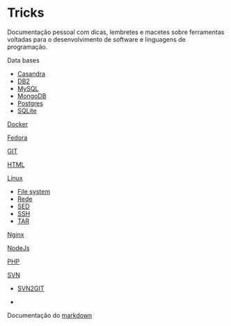 # Tricks
Documentação pessoal com dicas, lembretes e macetes sobre ferramentas voltadas para o desenvolvimento de software e linguagens de programação.

Data bases
  * [Casandra](db/casandra.md)
  * [DB2](db/index.md)
  * [MySQL](db/mysql.md)
  * [MongoDB](db/mongodb.md)
  * [Postgres](db/postgres.md)
  * [SQLite](db/sqlite.md)
 
[Docker](/docker/index.md)

[Fedora](/fedora/index.md)

[GIT](/git/index.md)

[HTML](html/index.md)

[Linux](linux/index.md)
  * [File system](linux/index.md#file-system)
  * [Rede](linux/index.md#rede)
  * [SED](linux/index.md#sed)
  * [SSH](linux/index.md#ssh)
  * [TAR](linux/index.md#tar)

[Nginx](nginx/index.md)

[NodeJs](node/index.md)

[PHP](php/index.md)

[SVN](/svn/index.md)
  * [SVN2GIT](/svn/index.md#svn2git)

-

Documentação do [markdown](https://github.com/adam-p/markdown-here/wiki/Markdown-Cheatsheet)
